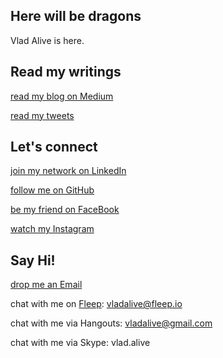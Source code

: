 ## Here will be dragons

Vlad Alive is here.

## Read my writings

[read my blog on Medium](https://m.vladalive.com)

[read my tweets](http://twitter.com/vladalive)

## Let's connect

[join my network on LinkedIn](http://linkedin.com/in/vladalive)

[follow me on GitHub](http://github.com/vladalive)

[be my friend on FaceBook](https://www.facebook.com/vlad.alive)

[watch my Instagram](https://www.instagram.com/vlad_alive)

## Say Hi!

[drop me an Email](mailto:vladalive@gmail.com)

chat with me on [Fleep](https://fleep.io): vladalive@fleep.io

chat with me via Hangouts: vladalive@gmail.com

chat with me via Skype: vlad.alive
